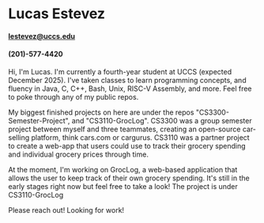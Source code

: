 # Lucas Estevez
#### lestevez@uccs.edu
#### (201)-577-4420

Hi, I'm Lucas. I'm currently a fourth-year student at UCCS (expected December 2025). I've taken classes to learn programming concepts, and fluency in Java, C, C++, Bash, Unix, RISC-V Assembly, and more.
Feel free to poke through any of my public repos.

My biggest finished projects on here are under the repos "CS3300-Semester-Project", and "CS3110-GrocLog". CS3300 was a group semester project between myself and three teammates, creating an open-source car-selling platform, think cars.com or cargurus. CS3110 was a partner project to create a web-app that users could use to track their grocery spending and individual grocery prices through time.

At the moment, I'm working on GrocLog, a web-based application that allows the user to keep track of their own grocery spending. It's still in the early stages right now but feel free to take a look! The project is under CS3110-GrocLog

Please reach out! Looking for work!

